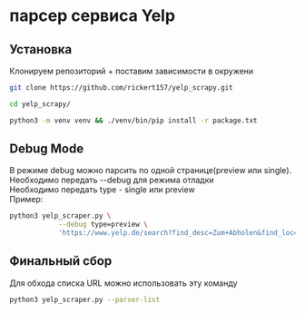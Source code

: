 # парсер сервиса Yelp

## Установка
Клонируем репозиторий + поставим зависимости в окружени
```sh
git clone https://github.com/rickert157/yelp_scrapy.git
```
```sh
cd yelp_scrapy/
```
```sh
python3 -m venv venv && ./venv/bin/pip install -r package.txt
```

## Debug Mode
В режиме debug можно парсить по одной странице(preview или single).   
Необходимо передать --debug для режима отладки  
Необходимо передать type - single или preview  
Пример:
```sh
python3 yelp_scraper.py \
            --debug type=preview \
            'https://www.yelp.de/search?find_desc=Zum+Abholen&find_loc=California+City%2C+CA'
```

## Финальный сбор
Для обхода списка URL можно использовать эту команду
```sh
python3 yelp_scraper.py --parser-list
```
